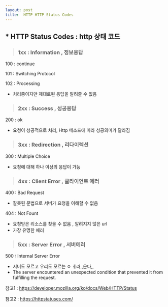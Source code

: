 ```yaml
---
layout: post
title:  HTTP HTTP Status Codes
---
```






## * HTTP Status Codes : http 상태 코드



> ### **1xx : Information , 정보응답**



100 : continue

101 : Switching Protocol

102 : Processing 

- 처리중이지만 제대로된 응답을 알려줄 수 없음









> ### **2xx : Success , 성공응답**



200 :  ok

- 요청이 성공적으로 처리, Http 메소드에 따라 성공의미가 달라짐 









> ### **3xx : Redirection , 리다이렉션**



300 : Multiple Choice

- 요청에 대해 하나 이상의 응답이 가능









> ### **4xx : Client Error , 클라이언트 에러**



400 : Bad Request 

- 잘못된 문법으로 서버가 요청을 이해할 수 없음

  

404 : Not Fount

- 요청받은 리소스를 찾을 수 없음 , 알려지지 않은 url
- 가장 유명한 에러







> ### **5xx : Server Error , 서버에러**



500 : Internal Server Error

- 서버도 모르고 우리도 모르는 ㅇ ㅔ러,,운다,,
- The server encountered an unexpected condition that prevented it from fulfilling the request.



참고1 : https://developer.mozilla.org/ko/docs/Web/HTTP/Status

참고2 : https://httpstatuses.com/

